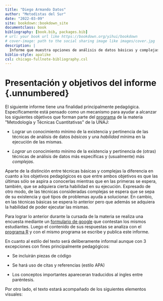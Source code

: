 ```yaml
---
title: "Diego Armando Datos"
author: "Metodistas del Sur"
date: "2022-03-09"
site: bookdown::bookdown_site
documentclass: book
bibliography: [book.bib, packages.bib]
# url: your book url like https://bookdown.org/yihui/bookdown
# cover-image: path to the social sharing image like images/cover.jpg
description: |
  Informe que muestra opciones de análisis de datos básicas y complejas sobre un formulario de google forms analizado con el programa R. El mismo tiene fines pedagógicos más que académicos.
biblio-style: apalike
csl: chicago-fullnote-bibliography.csl
---
```


# Presentación y objetivos del informe {.unnumbered}

El siguiente informe tiene una finalidad principalmente pedagógica. Específicamente está pensado como un mecanismo para ayudar a alcanzar los siguientes objetivos que forman parte del [programa](https://docs.google.com/document/d/15ZuHJ1ZM7Z0g0Edt-mv1PCB697-x6-rZfcWdAtd85yM/edit#heading=h.s43n504lcmmx "Ir al programa de la materia") de la materia "Metodología y Técnicas Cuantitativas" de la UNAJ:

-   Lograr un conocimiento mínimo de la existencia y pertinencia de las técnicas de análisis de datos *básicas* y una *habilidad* mínima en la ejecución de las mismas.

-   *Lograr un* conocimiento mínimo de la existencia y pertinencia de (otras) técnicas de análisis de datos más específicas y (usualmente) más *complejas*.

Aparte de la distinción entre técnicas básicas y complejas la diferencia en cuanto a los objetivos pedagógicos es que entre ambos objetivos es que las últimas sólo se aspira a conocerlas mientras que en las primeras se espera, también, que se adquiera cierta habilidad en su ejecución. Expresado de otro modo, de las técnicas consideradas complejas se espera que se sepa de su existencia y qué tipos de problemas ayuda a solucionar. En cambio, en las técnicas básicas se espera lo anterior pero que además se adquiera la habilidad de poder ejecutar las mismas.

Para lograr lo anterior durante la cursada de la materia se realiza una encuesta mediante un [formulario de google](https://www.google.com/intl/es-419_ar/forms/about/ "Ir a formularios de Google") que contestan los mismos estudiantes. Luego el contenido de sus respuestas se analiza con el [programa R](https://www.r-project.org/ "Ir al programa R") y con el mismo programa se escribe y publica este informe.

En cuanto al estilo del texto será deliberamente informal aunque con 3 excepciones con fines principalmente pedagógicos:

-   Se incluirán piezas de código

-   Se hará uso de citas y referencias (estilo APA)

-   Los conceptos importantes apareceran traducidos al ingles entre paréntesis.

Por otro lado, el texto estará acompañado de los siguientes elementos visuales:
